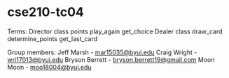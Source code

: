 # cse210-tc04

Terms:
Director class
    points
    play_again
    get_choice
Dealer class
    draw_card
    determine_points
    get_last_card


Group members:
Jeff Marsh - mar15035@byui.edu
Craig Wright - wri17013@byui.edu
Bryson Berrett - bryson.berrett19@gmail.com
Moon Moon - moo18004@byui.edu